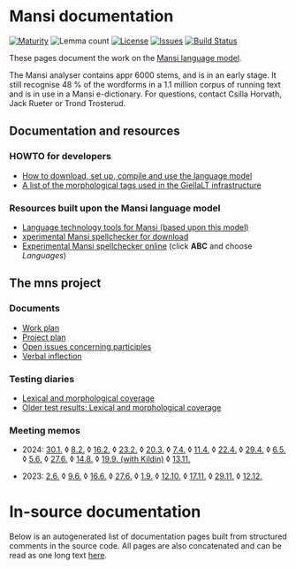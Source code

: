# Mansi documentation

[![Maturity](https://img.shields.io/endpoint?url=https%3A%2F%2Fraw.githubusercontent.com%2Fgiellalt%2Flang-mns%2Fgh-pages%2Fmaturity.json)](https://giellalt.github.io/MaturityClassification.html)
![Lemma count](https://img.shields.io/endpoint?url=https%3A%2F%2Fraw.githubusercontent.com%2Fgiellalt%2Flang-mns%2Fgh-pages%2Flemmacount.json)
[![License](https://img.shields.io/github/license/giellalt/lang-mns)](https://github.com/giellalt/lang-mns/blob/main/LICENSE)
[![Issues](https://img.shields.io/github/issues/giellalt/lang-mns)](https://github.com/giellalt/lang-mns/issues)
[![Build Status](https://builds.giellalt.org/api/badge/lang-mns?label=CI)](https://builds.giellalt.org/pipelines/lang-mns/builds/latest)

These pages document the work on the [Mansi language model](https://github.com/giellalt/lang-mns).

The Mansi analyser contains appr 6000 stems, and is in an early stage. It
still recognise 48 % of the wordforms in a 1.1 million corpus of
running text and is in use in a Mansi e-dictionary.  For questions,
contact Csilla Horvath, Jack Rueter or Trond Trosterud.



## Documentation and resources

### HOWTO for developers

- [How to download, set up, compile and use the language model](/tools/docu-sme-manual.html)
- [A list of the morphological tags used in the GiellaLT infrastructure](/lang/common/MorphologicalTags.html)

### Resources built upon the Mansi language model

- [Language technology tools for Mansi (based upon this model)](https://giellatekno.uit.no/cgi/index.mns.eng.html)
- [xperimental Mansi spellchecker for download](https://divvun.org/proofing/proofing.html)
- [Experimental Mansi spellchecker online](https://divvun.org/proofing/online-speller.html) (click **ABC** and choose *Languages*)


## The mns project 

### Documents
- [Work plan](workplan.md)
- [Project plan](projectplan.md)
- [Open issues concerning participles](participles.md)
- [Verbal inflection](Verbal_inflection.md)

### Testing diaries

- [Lexical and morphological coverage](test-diary.md)
- [Older test results: Lexical and morphological coverage](old-test-diary.md)

### Meeting memos

- 2024: [30.1.](meetings/240130.md)
 ◊  [8.2.](meetings/240208.md) 
 ◊  [16.2.](meetings/240216.md) 
 ◊  [23.2.](meetings/240216.md) 
 ◊  [20.3.](meetings/240320.md) 
 ◊  [7.4.](meetings/240407.md) 
 ◊  [11.4.](meetings/240411.md) 
 ◊  [22.4.](meetings/240422.md) 
 ◊  [29.4.](meetings/240429.md) 
 ◊  [6.5.](meetings/240506.md) 
 ◊  [5.6.](meetings/240605.md) 
 ◊  [27.6.](meetings/240627.md) 
 ◊  [14.8.](meetings/240814.md) 
 ◊  [19.9. (with Kildin)](meetings/240919.md) 
 ◊  [13.11.](meetings/241113.md) 
 
- 2023: [2.6.](meetings/230602.md)
 ◊  [9.6.](meetings/230609.md) 
 ◊  [16.6.](meetings/230616.md) 
 ◊  [27.6.](meetings/230627.md)
 ◊  [1.9.](meetings/230901.md)
 ◊  [12.10.](meetings/231012.md)
 ◊  [17.11.](meetings/231117.md)
 ◊  [29.11.](meetings/231129.md)
 ◊  [12.12.](meetings/231212.md)

# In-source documentation

Below is an autogenerated list of documentation pages built from structured comments in the source code. All pages are also concatenated and can be read as one long text [here](mns.md).
